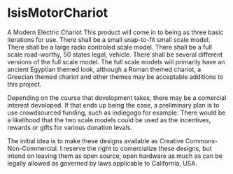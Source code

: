 IsisMotorChariot
================

A Modern Electric Chariot
This product will come in to being as three basic iterations for use.
There shall be a small snap-to-fit small scale model.
There shall be a large radio controled scale model.
There shall be a full scale road-worthy, 50 states legal, vehicle.
There shall be several different versions of the full scale model.
The full scale models will primarily have an ancient Egyptian themed look, although a Roman themed chariot, a Greecian themed chariot and other themes may be acceptable additions to this project.

Depending on the course that development takes, there may be a comercial interest devoloped.
If that ends up being the case, a preliminary plan is to use crowdsourced funding, such as indiegogo for example.
There would be a likelihood that the two scale models could be used as the incentives, rewards or gifts for various donation levals.

The initial idea is to make these designs available as Creative Commons-Non-Commercial.
I reserve the right to comercialize these designs, but intend on leaving them as open source, open hardware as much as can be legally allowed as governed by laws applicable to California, USA.
